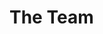 # The Team
<script src="https://embed.github.com/view/geojson/geopython/pycsw.org/gh-pages/live-deployments.geojson?width=600&height=400"> </script>
